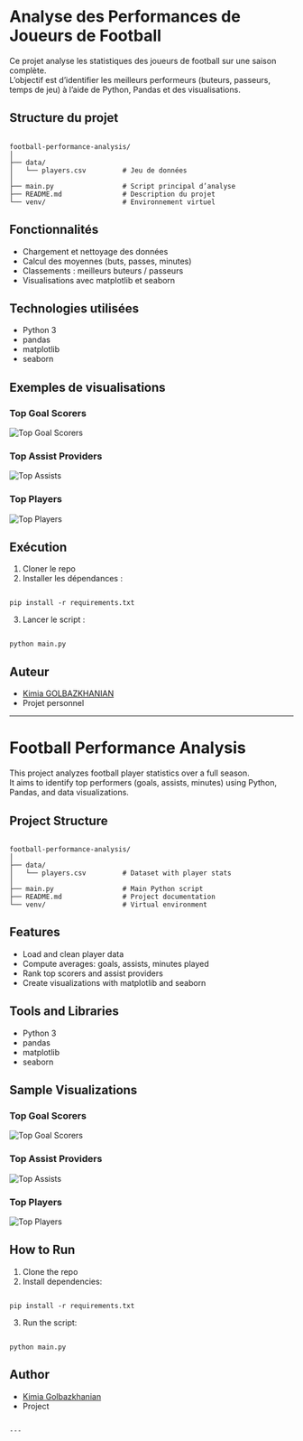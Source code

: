 # Analyse des Performances de Joueurs de Football

Ce projet analyse les statistiques des joueurs de football sur une saison complète.  
L’objectif est d’identifier les meilleurs performeurs (buteurs, passeurs, temps de jeu) à l’aide de Python, Pandas et des visualisations.

## Structure du projet

```

football-performance-analysis/
│
├── data/
│   └── players.csv         # Jeu de données
│
├── main.py                 # Script principal d’analyse
├── README.md               # Description du projet
└── venv/                   # Environnement virtuel

```

## Fonctionnalités

- Chargement et nettoyage des données
- Calcul des moyennes (buts, passes, minutes)
- Classements : meilleurs buteurs / passeurs
- Visualisations avec matplotlib et seaborn

## Technologies utilisées

- Python 3
- pandas
- matplotlib
- seaborn

## Exemples de visualisations

### Top Goal Scorers
![Top Goal Scorers](images/goals.png)

### Top Assist Providers
![Top Assists](images/assist.png)

### Top Players
![Top Players](images/players.png)



## Exécution

1. Cloner le repo  
2. Installer les dépendances :  
```

pip install -r requirements.txt

```
3. Lancer le script :  
```

python main.py

```

## Auteur

- [Kimia GOLBAZKHANIAN](https://github.com/KimiaGol)
- Projet personnel

---

# Football Performance Analysis

This project analyzes football player statistics over a full season.  
It aims to identify top performers (goals, assists, minutes) using Python, Pandas, and data visualizations.

## Project Structure

```

football-performance-analysis/
│
├── data/
│   └── players.csv         # Dataset with player stats
│
├── main.py                 # Main Python script
├── README.md               # Project documentation
└── venv/                   # Virtual environment

```

## Features

- Load and clean player data
- Compute averages: goals, assists, minutes played
- Rank top scorers and assist providers
- Create visualizations with matplotlib and seaborn

## Tools and Libraries

- Python 3
- pandas
- matplotlib
- seaborn

## Sample Visualizations

### Top Goal Scorers
![Top Goal Scorers](images/goals.png)

### Top Assist Providers
![Top Assists](images/assist.png)

### Top Players
![Top Players](images/players.png)


## How to Run

1. Clone the repo  
2. Install dependencies:  
```

pip install -r requirements.txt

```
3. Run the script:  
```

python main.py

```

## Author

- [Kimia Golbazkhanian](https://github.com/KimiaGol)
- Project
```

---